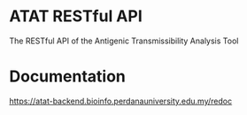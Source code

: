 # ATAT RESTful API
The RESTful API of the Antigenic Transmissibility Analysis Tool

# Documentation
https://atat-backend.bioinfo.perdanauniversity.edu.my/redoc
